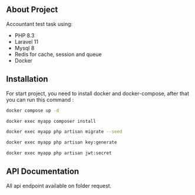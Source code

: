 ## About Project

Accountant test task using:

- PHP 8.3
- Laravel 11
- Mysql 8
- Redis for cache, session and queue
- Docker

## Installation
For start project, you need to install docker and docker-compose, after that you can run this command :

```bash
docker compose up -d
```
```bash
docker exec myapp composer install
```
```bash
docker exec myapp php artisan migrate --seed
```
```bash
docker exec myapp php artisan key:generate
```

```bash
docker exec myapp php artisan jwt:secret
```

## API Documentation

All api endpoint available on folder request.

